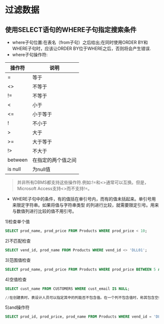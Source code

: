 # 过滤数据

## 使用SELECT语句的WHERE子句指定搜索条件

- where子句位置:在表名（from子句）之后给出;在同时使用ORDER BY和WHERE子句时，应该让ORDER BY位于WHERE之后，否则将会产生错误.
- where子句操作符:

操作符     | 说明
------- | ---------
=       | 等于
<>      | 不等于
!=      | 不等于
<       | 小于
<=      | 小于等于
!       | 不小于
>       | 大于
>=      | 大于等于
!>      | 不大于
between | 在指定的两个值之间
is null | 为null值

> 并非所有DBMS都支持这些操作符.例如:!=和<>通常可以互换。但是，Microsoft Access支持<>而不支持!=。

- WHERE子句中的条件，有的值括在单引号内，而有的值未括起来。单引号用来限定字符串。如果将值与字符串类型 的列进行比较，就需要限定引号。用来与数值列进行比较的值不用引号。

1)检查单个值

```sql
SELECT prod_name, prod_price FROM Products WHERE prod_price < 10;
```

2)不匹配检查

```sql
SELECT vend_id, prod_name FROM Products WHERE vend_id <> 'DLL01';
```

3)范围值检查

```sql
SELECT prod_name, prod_price FROM Products WHERE prod_price BETWEEN 5 AND 10;
```

4)空值检查

```sql
SELECT cust_name FROM CUSTOMERS WHERE cust_email IS NULL;

//在创建表时，表设计人员可以指定其中的列能否不包含值。在一个列不包含值时，称其包含空值NULL。
```

5)and操作符

```sql
SELECT prod_id, prod_price, prod_name FROM Products WHERE vend_id = 'DLL01' AND prod_price <= 4;
```

>
